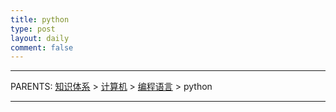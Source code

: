 ```yaml
---
title: python
type: post
layout: daily
comment: false
---
```


---

PARENTS: [知识体系](/gknows/wiki) > [计算机](/gknows/计算机) > [编程语言](/gknows/编程语言) > python



---

